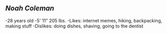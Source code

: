 *Noah Coleman*
--------------

-28 years old
-5' 11" 205 lbs.
-Likes: internet memes, hiking, backpacking, making stuff
-Dislikes: doing dishes, shaving, going to the dentist

